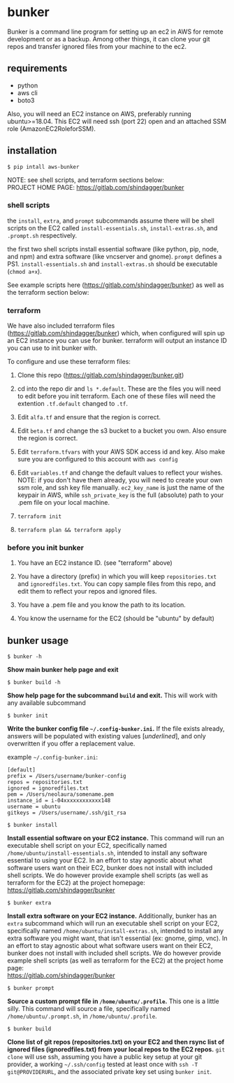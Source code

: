 # bunker  
  
Bunker is a command line program for setting up an ec2 in AWS for remote development or as a backup. Among other things, it can clone your git repos and transfer ignored files from your machine to the ec2.
  
## requirements  
  
- python  
- aws cli  
- boto3  
  
Also, you will need an EC2 instance on AWS, preferably running ubuntu>=18.04. This EC2 will need ssh (port 22) open and an attached SSM role (AmazonEC2RoleforSSM).  
   
## installation  
   
`$ pip intall aws-bunker`  
  
NOTE: see shell scripts, and terraform sections below:  
PROJECT HOME PAGE: https://gitlab.com/shindagger/bunker  
  
### shell scripts  
  
the `install`, `extra`, and `prompt` subcommands assume there will be shell scripts on the EC2 called `install-essentials.sh`, `install-extras.sh`, and `.prompt.sh` respectively.  
  
the first two  shell scripts install essential software (like python, pip, node, and npm) and  extra software (like vncserver and gnome). `prompt` defines a PS1. `install-essentials.sh` and `install-extras.sh` should be executable (`chmod a+x`).  
  
See example scripts here (https://gitlab.com/shindagger/bunker) as well as the terraform section below:   
  
### terraform  
  
We have also included terraform files (https://gitlab.com/shindagger/bunker) which, when configured will spin up an EC2 instance you can use for bunker. terraform will output an instance ID you can use to init bunker with.  
  
To configure and use these terraform files:  
  
1. Clone this repo (https://gitlab.com/shindagger/bunker.git)  
  
2. cd into the repo dir and `ls *.default`. These are the files you will need to edit before you init terraform. Each one of these files will need the extention `.tf.default` changed to `.tf`.  
  
3. Edit `alfa.tf` and ensure that the region is correct.  
  
4. Edit `beta.tf` and change the s3 bucket to a bucket you own. Also ensure the region is correct.  
  
5. Edit `terraform.tfvars` with your AWS SDK access id and key. Also make sure you are configured to this account with `aws config`  
  
6. Edit `variables.tf` and change the default values to reflect your wishes. NOTE: if you don't have them already, you will need to create your own ssm role, and ssh key file manually. `ec2_key_name` is just the name of the keypair in AWS, while `ssh_private_key` is the full (absolute) path to your .pem file on your local machine.  
  
7. `terraform init`  
  
8. `terraform plan && terraform apply`  
  
### before you init bunker  
  
1. You have an EC2 instance ID. (see "terraform" above)  
  
2. You have a directory (prefix) in which you will keep `repositories.txt` and `ignoredfiles.txt`. You can copy sample files from this repo, and edit them to reflect your repos and ignored files.  
  
3. You have a .pem file and you know the path to its location.  
  
4. You know the username for the EC2 \(should be "ubuntu" by default\)  
  
## bunker usage  
  
`$ bunker -h`  
  
**Show main bunker help page and exit**  
  
`$ bunker build -h`  
  
**Show help page for the subcommand `build` and exit.** This will work with any available subcommand  
  
`$ bunker init`  
  
**Write the bunker config file `~/.config-bunker.ini`.** If the file exists already, answers will be populated with existing values \[_underlined_\], and only overwritten if you offer a replacement value.  
  
example `~/.config-bunker.ini`:
```
[default]  
prefix = /Users/username/bunker-config  
repos = repositories.txt   
ignored = ignoredfiles.txt  
pem = /Users/neolaura/somename.pem  
instance_id = i-04xxxxxxxxxxxx148  
username = ubuntu  
gitkeys = /Users/username/.ssh/git_rsa  
```  
  
`$ bunker install`  
  
**Install essential software on your EC2 instance.** This command will run an executable shell script on your EC2, specifically named `/home/ubuntu/install-essentials.sh`, intended to install any software essential to using your EC2. In an effort to stay agnostic about what software users want on their EC2, bunker does not install with included shell scripts. We do however provide example shell scripts \(as well as terraform for the EC2\) at the project homepage:  
https://gitlab.com/shindagger/bunker  
  
`$ bunker extra`  
  
**Install extra software on your EC2 instance.** Additionally, bunker has an `extra` subcommand which will run an executable shell script on your EC2, specifically named `/home/ubuntu/install-extras.sh`, intended to install any extra software you might want, that isn't essential \(ex: gnome, gimp, vnc\). In an effort to stay agnostic about what software users want on their EC2, bunker does not install with included shell scripts. We do however provide example shell scripts \(as well as terraform for the EC2\) at the project home page:  
https://gitlab.com/shindagger/bunker  
  
`$ bunker prompt`  
  
**Source a custom prompt file in `/home/ubuntu/.profile`.** This one is a little silly. This command will source a file, specifically named `/home/ubuntu/.prompt.sh`, in `/home/ubuntu/.profile`.    
  
`$ bunker build`  
  
**Clone list of git repos \(repositories.txt\) on your EC2 and then rsync list of ignored files \(ignoredfiles.txt\) from your local repos to the EC2 repos.** `git clone` will use ssh, assuming you have a public key setup at your git provider, a working `~/.ssh/config` tested at least once with `ssh -T git@PROVIDERURL`, and the associated private key set using `bunker init`.  
  

